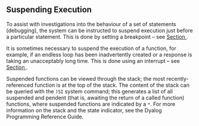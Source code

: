 



## Suspending Execution


To assist with investigations into the behaviour of a set of statements (debugging), the system can be instructed to suspend execution just before a particular statement. This is done by setting a breakpoint – see [Section ](breakpoints.md#).


It is sometimes necessary to suspend the execution of a function, for example, if an  endless loop has been inadvertently created or a response is taking an unacceptably long time. This is done using an interrupt – see [Section ](interrupts.md#).


Suspended functions can be viewed through the stack; the most recently-referenced function is at the top of the stack. The content of the stack can be queried with the `)SI` system command; this generates a list of all suspended and pendent (that is, awaiting the return of a called function) functions, where suspended functions are indicated by a `*`. For more information on the stack and the state indicator, see the Dyalog Programming Reference Guide.


